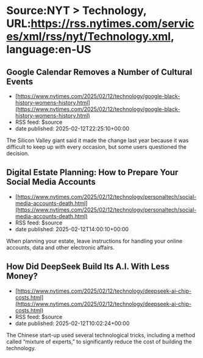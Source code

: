 # Source:NYT > Technology, URL:https://rss.nytimes.com/services/xml/rss/nyt/Technology.xml, language:en-US

## Google Calendar Removes a Number of Cultural Events
 - [https://www.nytimes.com/2025/02/12/technology/google-black-history-womens-history.html](https://www.nytimes.com/2025/02/12/technology/google-black-history-womens-history.html)
 - RSS feed: $source
 - date published: 2025-02-12T22:25:10+00:00

The Silicon Valley giant said it made the change last year because it was difficult to keep up with every occasion, but some users questioned the decision.

## Digital Estate Planning: How to Prepare Your Social Media Accounts
 - [https://www.nytimes.com/2025/02/12/technology/personaltech/social-media-accounts-death.html](https://www.nytimes.com/2025/02/12/technology/personaltech/social-media-accounts-death.html)
 - RSS feed: $source
 - date published: 2025-02-12T14:00:10+00:00

When planning your estate, leave instructions for handling your online accounts, data and other electronic affairs.

## How Did DeepSeek Build Its A.I. With Less Money?
 - [https://www.nytimes.com/2025/02/12/technology/deepseek-ai-chip-costs.html](https://www.nytimes.com/2025/02/12/technology/deepseek-ai-chip-costs.html)
 - RSS feed: $source
 - date published: 2025-02-12T10:02:24+00:00

The Chinese start-up used several technological tricks, including a method called “mixture of experts,” to significantly reduce the cost of building the technology.

